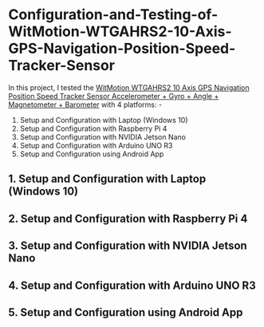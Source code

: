 # Configuration-and-Testing-of-WitMotion-WTGAHRS2-10-Axis-GPS-Navigation-Position-Speed-Tracker-Sensor

In this project, I tested the [WitMotion WTGAHRS2 10 Axis GPS Navigation Position Speed Tracker Sensor Accelerometer + Gyro + Angle + Magnetometer + Barometer](https://www.wit-motion.com/inertial-navigation/witmotion-wtgahrs2-10-axis-gps.html) with 4 platforms: -

1. Setup and Configuration with Laptop (Windows 10)
2. Setup and Configuration with Raspberry Pi 4
3. Setup and Configuration with NVIDIA Jetson Nano
4. Setup and Configuration with Arduino UNO R3
5. Setup and Configuration using Android App

## 1. Setup and Configuration with Laptop (Windows 10)

## 2. Setup and Configuration with Raspberry Pi 4

## 3. Setup and Configuration with NVIDIA Jetson Nano

## 4. Setup and Configuration with Arduino UNO R3

## 5. Setup and Configuration using Android App
